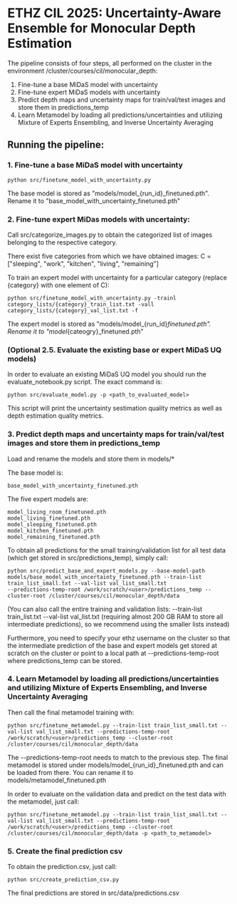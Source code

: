 # ETHZ CIL 2025: Uncertainty-Aware Ensemble for Monocular Depth Estimation


The pipeline consists of four steps, all performed on the cluster in the environment /cluster/courses/cil/monocular_depth:
1. Fine-tune a base MiDaS model with uncertainty
2. Fine-tune expert MiDaS models with uncertainty
3. Predict depth maps and uncertainty maps for train/val/test images and store them in predictions_temp
4. Learn Metamodel by loading all predictions/uncertainties and utilizing Mixture of Experts Ensembling, and Inverse Uncertainty Averaging

## Running the pipeline:

### 1. Fine-tune a base MiDaS model with uncertainty
    python src/finetune_model_with_uncertainty.py

The base model is stored as "models/model_{run_id}_finetuned.pth". Rename it to "base_model_with_uncertainty_finetuned.pth"

### 2. Fine-tune expert MiDas models with uncertainty:

Call src/categorize_images.py to obtain the categorized list of images belonging to the respective category.

There exist five categories from which we have obtained images:  C = ["sleeping", "work", "kitchen", "living", "remaining"]

To train an expert model with uncertainty for a particular category (replace {category} with one element of C): 

    python src/finetune_model_with_uncertainty.py -trainl category_lists/{category}_train_list.txt -vall category_lists/{category}_val_list.txt -f

The expert model is stored as "models/model_{run_id}_finetuned.pth". Rename it to "model_{cateogry}_finetuned.pth"

### (Optional 2.5. Evaluate the existing base or expert MiDaS UQ models)

In order to evaluate an existing MiDaS UQ model you should run the evaluate_notebook.py script. The exact command is:

    python src/evaluate_model.py -p <path_to_evaluated_model> 

This script will print the uncertainty sestimation quality metrics as well as depth estimation quality metrics.

### 3. Predict depth maps and uncertainty maps for train/val/test images and store them in predictions_temp

Load and rename the models and store them in models/*

The base model is:

    base_model_with_uncertainty_finetuned.pth

The five expert models are:

    model_living_room_finetuned.pth
    model_living_finetuned.pth
    model_sleeping_finetuned.pth
    model_kitchen_finetuned.pth
    model_remaining_finetuned.pth

To obtain all predictions for the small training/validation list for all test data (which get stored in src/predictions_temp), simply call:

    python src/predict_base_and_expert_models.py --base-model-path models/base_model_with_uncertainty_finetuned.pth --train-list train_list_small.txt --val-list val_list_small.txt
    --predictions-temp-root /work/scratch/<user>/predictions_temp --cluster-root /cluster/courses/cil/monocular_depth/data

(You can also call the entire training and validation lists: --train-list train_list.txt --val-list val_list.txt (requiring almost 200 GB RAM to store all intermediate predictions), so we recommend using the smaller lists instead)

Furthermore, you need to specify your ethz username on the cluster so that the intermediate prediction of the base and expert models get stored at scratch on the cluster or point to a local path at --predictions-temp-root where predictions_temp can be stored.


### 4. Learn Metamodel by loading all predictions/uncertainties and utilizing Mixture of Experts Ensembling, and Inverse Uncertainty Averaging

Then call the final metamodel training with:

    python src/finetune_metamodel.py --train-list train_list_small.txt --val-list val_list_small.txt --predictions-temp-root /work/scratch/<user>/predictions_temp --cluster-root /cluster/courses/cil/monocular_depth/data

The --predictions-temp-root needs to match to the previous step. The final metamodel is stored under models/model_{run_id}_finetuned.pth and can be loaded from there. You can rename it to models/metamodel_finetuned.pth

In order to evaluate on the validation data and predict on the test data with the metamodel, just call:

    python src/finetune_metamodel.py --train-list train_list_small.txt --val-list val_list_small.txt --predictions-temp-root /work/scratch/<user>/predictions_temp --cluster-root /cluster/courses/cil/monocular_depth/data -p <path_to_metamodel> 


### 5. Create the final prediction csv

To obtain the prediction.csv, just call:

    python src/create_prediction_csv.py

The final predictions are stored in src/data/predictions.csv
